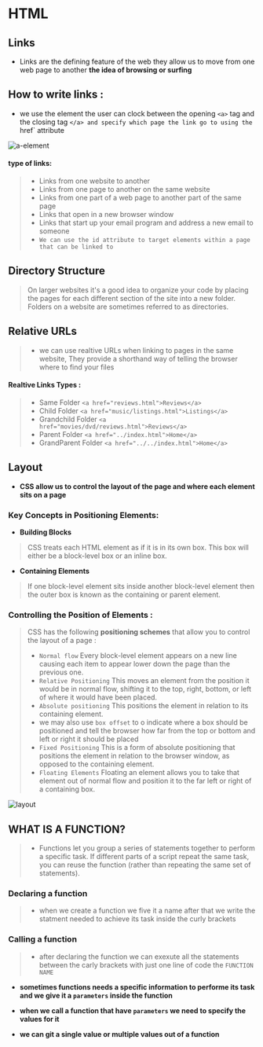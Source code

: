 # HTML 

## Links

* Links are the defining feature of the web they allow us to move from one web page to another **the idea of browsing or surfing**

## How to write links :

* we use the <a> element the user can clock between the opening `<a>` tag  and the closing tag `</a> and specify which page the link go to
using the `href` attribute

![a-element](https://www.computerhope.com/jargon/h/html-tag.gif)

#### type of links:

> * Links from one website to another
> * Links from one page to another on the same website
> * Links from one part of a web page to another part of the same page
> * Links that open in a new browser window
> * Links that start up your email program and address a new email to someone
> * `We can use the id attribute to target elements within a page that can be linked to`

## Directory Structure

> On larger websites it's a good idea to organize your code by placing the pages for each different section of the site into a new folder. 
> Folders on a website are sometimes referred to as directories.

## Relative URLs 

> * we can use realtive URLs when linking to pages in the same website, They provide a shorthand way of telling the browser where to find your files

#### Realtive Links Types :

> * Same Folder `<a href="reviews.html">Reviews</a>`
> * Child Folder `<a href="music/listings.html">Listings</a>`
> * Grandchild Folder `<a href="movies/dvd/reviews.html">Reviews</a>`
> * Parent Folder `<a href="../index.html">Home</a>`
> * GrandParent Folder `<a href="../../index.html">Home</a>`

## Layout

* **CSS allow us to control the layout of the page and where each element sits on a page**

### Key Concepts in Positioning Elements:

* **Building Blocks** 

> CSS treats each HTML element as if it is in its own box. This box will either be a block-level box or an inline box.

* **Containing Elements**

> If one block-level element sits inside another block-level element then the outer box is known as the containing or parent element.

### Controlling the Position of Elements :

> CSS has the following **positioning schemes** that allow you to control the layout of a page :
> * `Normal flow` Every block-level element appears on a new line causing each item to appear lower down the page than the previous one.
> * `Relative Positioning` This moves an element from the position it would be in normal flow, shifting it to the top, right, bottom,
> or left of where it would have been placed.
> * `Absolute positioning` This positions the element in relation to its containing element.
> * we may also use `box offset` to o indicate where a box should be positioned and tell the browser how far from the top or bottom
> and left or right it should be placed
> * `Fixed Positioning` This is a form of absolute positioning that positions the element in relation to the browser window, as opposed to the containing element.
> * `Floating Elements` Floating an element allows you to take that element out of normal flow and position it to the far left or right of a containing box. 

![layout](https://miro.medium.com/max/3392/1*ia4V5qfk6Ki3iWIn-SmErw.png)

## WHAT IS A FUNCTION?

> * Functions let you group a series of statements together to perform a specific task. If different parts of a script repeat the same task, 
> you can reuse the function (rather than repeating the same set of statements). 

### Declaring a function 

> * when we create a function we five it a name after that we write the statment needed to achieve its task inside the curly brackets

### Calling a function 

> * after declaring the function we can exexute all the statements between the carly brackets with just one line of code the `FUNCTION NAME`

* **sometimes functions needs a specific information to performe its task and we give it a `parameters` inside the function**

* **when we call a function that have `parameters` we need to specify the values for it**

* **we can git a single value or multiple values out of a function**
